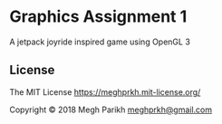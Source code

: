 # Graphics Assignment 1
A jetpack joyride inspired game using OpenGL 3


License
-------
The MIT License https://meghprkh.mit-license.org/

Copyright &copy; 2018 Megh Parikh <meghprkh@gmail.com>
